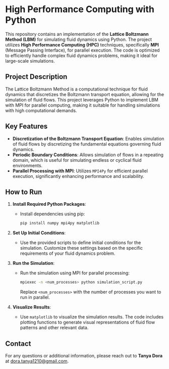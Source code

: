 # High Performance Computing with Python

This repository contains an implementation of the **Lattice Boltzmann Method (LBM)** for simulating fluid dynamics using Python. The project utilizes **High Performance Computing (HPC)** techniques, specifically **MPI** (Message Passing Interface), for parallel execution. The code is optimized to efficiently handle complex fluid dynamics problems, making it ideal for large-scale simulations.

## Project Description

The Lattice Boltzmann Method is a computational technique for fluid dynamics that discretizes the Boltzmann transport equation, allowing for the simulation of fluid flows. This project leverages Python to implement LBM with MPI for parallel computing, making it suitable for handling simulations with high computational demands.

## Key Features

- **Discretization of the Boltzmann Transport Equation**: Enables simulation of fluid flows by discretizing the fundamental equations governing fluid dynamics.
- **Periodic Boundary Conditions**: Allows simulation of flows in a repeating domain, which is useful for simulating endless or cyclical fluid environments.
- **Parallel Processing with MPI**: Utilizes `MPI4Py` for efficient parallel execution, significantly enhancing performance and scalability.

## How to Run

1. **Install Required Python Packages**:
   - Install dependencies using pip:
     ```bash
     pip install numpy mpi4py matplotlib
     ```

2. **Set Up Initial Conditions**:
   - Use the provided scripts to define initial conditions for the simulation. Customize these settings based on the specific requirements of your fluid dynamics problem.

3. **Run the Simulation**:
   - Run the simulation using MPI for parallel processing:
     ```bash
     mpiexec -n <num_processes> python simulation_script.py
     ```
     Replace `<num_processes>` with the number of processes you want to run in parallel.

4. **Visualize Results**:
   - Use `matplotlib` to visualize the simulation results. The code includes plotting functions to generate visual representations of fluid flow patterns and other relevant data.

## Contact

For any questions or additional information, please reach out to **Tanya Dora** at [dora.tanya1210@gmail.com](mailto:dora.tanya1210@gmail.com).
